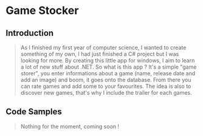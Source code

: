 # Game Stocker

## Introduction

> As I finished my first year of computer science, I wanted to create something of my own, I had just finished a C# project but I was looking for more. By creating this little app for windows, I aim to learn a lot of new stuff about .NET. So what is this app ? It's a simple "game storer", you enter informations about a game (name, release date and add an image) and boom, it goes onto the database. From there you can rate games and add some to your favourites. The idea is also to discover new games, that's why I include the trailer for each games.

## Code Samples

> Nothing for the moment, coming soon ! 
